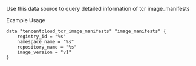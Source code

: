 Use this data source to query detailed information of tcr image_manifests

Example Usage

```hcl
data "tencentcloud_tcr_image_manifests" "image_manifests" {
	registry_id = "%s"
	namespace_name = "%s"
	repository_name = "%s"
	image_version = "v1"
}
```